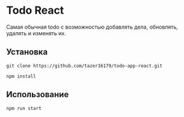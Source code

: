 # Todo React

Самая обычная todo с возможностью добавлять дела, обновлять, удалять и изменять их.
## Установка
 ``` 
git clone https://github.com/tazer16179/todo-app-react.git

npm install
 ```

## Использование 

 ``` 
 npm run start
 ```
